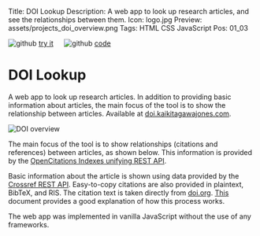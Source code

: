 Title: DOI Lookup
Description: A web app to look up research articles, and see the relationships between them.
Icon: logo.jpg
Preview: assets/projects_doi_overview.png
Tags: HTML CSS JavaScript
Pos: 01_03

<div class="right_align">
    <img class="icon" src="assets/icon_pointer.svg" alt="github"/>
    <a href="https://doi.kaikitagawajones.com/">try it</a>
    &emsp;
    <img class="icon" src="assets/icon_github.svg" alt="github"/>
    <a href="https://github.com/kai-kj/doi_lookup">code</a>
</div>

# DOI Lookup

A web app to look up research articles. In addition to providing basic information about articles, the main focus of the tool is to show the relationship between articles. Available at [doi.kaikitagawajones.com](https://doi.kaikitagawajones.com).

![DOI overview](assets/projects_doi_overview.png)

The main focus of the tool is to show relationships (citations and references) between articles, as shown below. This information is provided by the [OpenCitations Indexes unifying REST API](https://opencitations.net/index/api/v1).

Basic information about the article is shown using data provided by the [Crossref REST API](https://www.crossref.org/documentation/retrieve-metadata/rest-api/). Easy-to-copy citations are also provided in plaintext, BibTeX, and RIS. The citation text is taken directly from [doi.org](https://www.doi.org/). [This](https://citation.crosscite.org/docs.html) document provides a good explanation of how this process works.

The web app was implemented in vanilla JavaScript without the use of any frameworks.